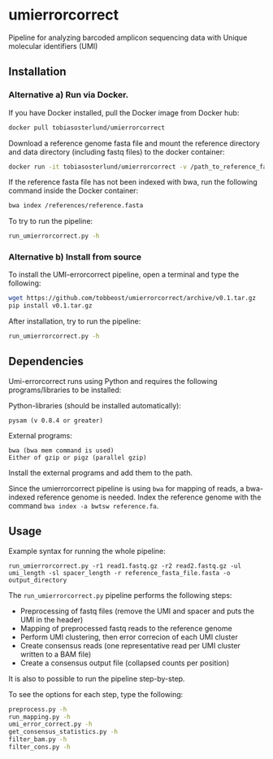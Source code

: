 # umierrorcorrect

Pipeline for analyzing  barcoded amplicon sequencing data with Unique molecular identifiers (UMI)

Installation
------------

### Alternative a) Run via Docker.

If you have Docker installed, pull the Docker image from Docker hub:

```bash
docker pull tobiasosterlund/umierrorcorrect
```

Download a reference genome fasta file and mount the reference directory and data directory (including fastq files) to the docker container:

```bash
docker run -it tobiasosterlund/umierrorcorrect -v /path_to_reference_fasta_directory/:/references/ -v /path_to_data_directory/:/data/
```

If the reference fasta file has not been indexed with bwa, run the following command inside the Docker container:

```bash
bwa index /references/reference.fasta
```

To try to run the pipeline:

```bash
run_umierrorcorrect.py -h
```

### Alternative b) Install from source

To install the UMI-errorcorrect pipeline, open a terminal and type the following:

```bash
wget https://github.com/tobbeost/umierrorcorrect/archive/v0.1.tar.gz
pip install v0.1.tar.gz
```
    
After installation, try to run the pipeline:

```bash
run_umierrorcorrect.py -h
```

Dependencies
------------

Umi-errorcorrect runs using Python and  requires the following programs/libraries to be installed:

Python-libraries (should be installed automatically):

    pysam (v 0.8.4 or greater)

External programs:

    bwa (bwa mem command is used)
    Either of gzip or pigz (parallel gzip)

Install the external programs and add them to the path.

Since the umierrorcorrect pipeline is using `bwa` for mapping of reads, a bwa-indexed reference genome is needed. Index the reference genome with the command `bwa index -a bwtsw reference.fa`.

Usage
-----

Example syntax for running the whole pipeline:

    run_umierrorcorrect.py -r1 read1.fastq.gz -r2 read2.fastq.gz -ul umi_length -sl spacer_length -r reference_fasta_file.fasta -o output_directory

The ``run_umierrorcorrect.py`` pipeline performs the following steps:

- Preprocessing of fastq files (remove the UMI and spacer and puts the UMI in the header)
- Mapping of preprocessed fastq reads to the reference genome
- Perform UMI clustering, then error correcion of each UMI cluster
- Create consensus reads (one representative read per UMI cluster written to a BAM file)
- Create a consensus output file (collapsed counts per position)

It is also to possible to run the pipeline step-by-step.

To see the options for each step, type the following:

```bash
preprocess.py -h
run_mapping.py -h
umi_error_correct.py -h
get_consensus_statistics.py -h
filter_bam.py -h
filter_cons.py -h
```


